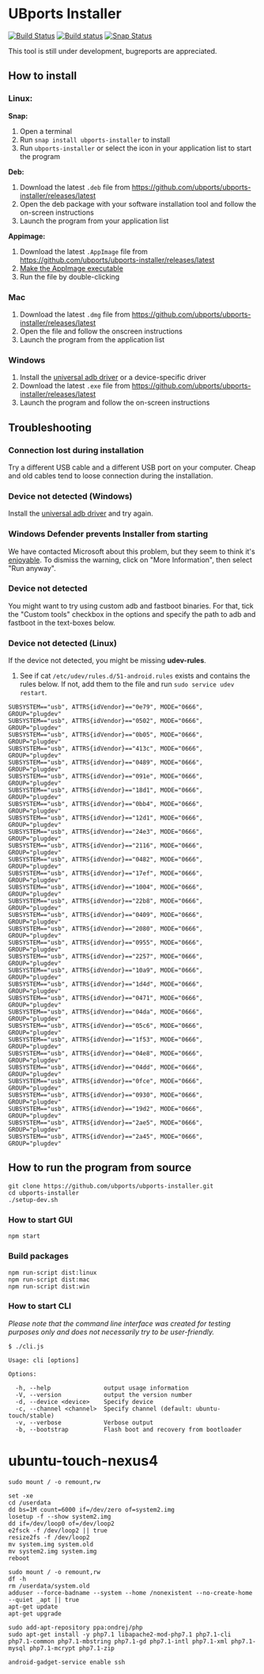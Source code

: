 # UBports Installer

[![Build Status](https://travis-ci.org/ubports/ubports-installer.svg?branch=master)](https://travis-ci.org/ubports/ubports-installer) [![Build status](https://ci.appveyor.com/api/projects/status/cjcqxleyfeuvv28s?svg=true)](https://ci.appveyor.com/project/mariogrip/ubports-installer) [![Snap Status](https://build.snapcraft.io/badge/ubports/ubports-installer.svg)](https://build.snapcraft.io/user/ubports/ubports-installer)

This tool is still under development, bugreports are appreciated.

## How to install

### Linux:

**Snap:**

1. Open a terminal
2. Run `snap install ubports-installer` to install
4. Run `ubports-installer` or select the icon in your application list to start the program

**Deb:**

1. Download the latest `.deb` file from https://github.com/ubports/ubports-installer/releases/latest
2. Open the deb package with your software installation tool and follow the on-screen instructions
3. Launch the program from your application list

**Appimage:**

1. Download the latest `.AppImage` file from https://github.com/ubports/ubports-installer/releases/latest
2. [Make the AppImage executable](https://discourse.appimage.org/t/how-to-make-an-appimage-executable/80)
3. Run the file by double-clicking

### Mac

1. Download the latest `.dmg` file from https://github.com/ubports/ubports-installer/releases/latest
2. Open the file and follow the onscreen instructions
3. Launch the program from the application list

### Windows

1. Install the [universal adb driver](http://adb.clockworkmod.com/) or a device-specific driver
2. Download the latest `.exe` file from https://github.com/ubports/ubports-installer/releases/latest
3. Launch the program and follow the on-screen instructions

## Troubleshooting

### Connection lost during installation

Try a different USB cable and a different USB port on your computer. Cheap and old cables tend to loose connection during the installation.

### Device not detected (Windows)

Install the [universal adb driver](http://adb.clockworkmod.com/) and try again.

### Windows Defender prevents Installer from starting

We have contacted Microsoft about this problem, but they seem to think it's [enjoyable](https://twitter.com/Windows/status/1014984163433295875). To dismiss the warning, click on "More Information", then select "Run anyway".

### Device not detected

You might want to try using custom adb and fastboot binaries. For that, tick the "Custom tools" checkbox in the options and specify the path to adb and fastboot in the text-boxes below.

### Device not detected (Linux)

If the device not detected, you might be missing **udev-rules**.

1. See if cat `/etc/udev/rules.d/51-android.rules` exists and contains the rules below. If not, add them to the file and run `sudo service udev restart`.

```
SUBSYSTEM=="usb", ATTRS{idVendor}=="0e79", MODE="0666", GROUP="plugdev"
SUBSYSTEM=="usb", ATTRS{idVendor}=="0502", MODE="0666", GROUP="plugdev"
SUBSYSTEM=="usb", ATTRS{idVendor}=="0b05", MODE="0666", GROUP="plugdev"
SUBSYSTEM=="usb", ATTRS{idVendor}=="413c", MODE="0666", GROUP="plugdev"
SUBSYSTEM=="usb", ATTRS{idVendor}=="0489", MODE="0666", GROUP="plugdev"
SUBSYSTEM=="usb", ATTRS{idVendor}=="091e", MODE="0666", GROUP="plugdev"
SUBSYSTEM=="usb", ATTRS{idVendor}=="18d1", MODE="0666", GROUP="plugdev"
SUBSYSTEM=="usb", ATTRS{idVendor}=="0bb4", MODE="0666", GROUP="plugdev"
SUBSYSTEM=="usb", ATTRS{idVendor}=="12d1", MODE="0666", GROUP="plugdev"
SUBSYSTEM=="usb", ATTRS{idVendor}=="24e3", MODE="0666", GROUP="plugdev"
SUBSYSTEM=="usb", ATTRS{idVendor}=="2116", MODE="0666", GROUP="plugdev"
SUBSYSTEM=="usb", ATTRS{idVendor}=="0482", MODE="0666", GROUP="plugdev"
SUBSYSTEM=="usb", ATTRS{idVendor}=="17ef", MODE="0666", GROUP="plugdev"
SUBSYSTEM=="usb", ATTRS{idVendor}=="1004", MODE="0666", GROUP="plugdev"
SUBSYSTEM=="usb", ATTRS{idVendor}=="22b8", MODE="0666", GROUP="plugdev"
SUBSYSTEM=="usb", ATTRS{idVendor}=="0409", MODE="0666", GROUP="plugdev"
SUBSYSTEM=="usb", ATTRS{idVendor}=="2080", MODE="0666", GROUP="plugdev"
SUBSYSTEM=="usb", ATTRS{idVendor}=="0955", MODE="0666", GROUP="plugdev"
SUBSYSTEM=="usb", ATTRS{idVendor}=="2257", MODE="0666", GROUP="plugdev"
SUBSYSTEM=="usb", ATTRS{idVendor}=="10a9", MODE="0666", GROUP="plugdev"
SUBSYSTEM=="usb", ATTRS{idVendor}=="1d4d", MODE="0666", GROUP="plugdev"
SUBSYSTEM=="usb", ATTRS{idVendor}=="0471", MODE="0666", GROUP="plugdev"
SUBSYSTEM=="usb", ATTRS{idVendor}=="04da", MODE="0666", GROUP="plugdev"
SUBSYSTEM=="usb", ATTRS{idVendor}=="05c6", MODE="0666", GROUP="plugdev"
SUBSYSTEM=="usb", ATTRS{idVendor}=="1f53", MODE="0666", GROUP="plugdev"
SUBSYSTEM=="usb", ATTRS{idVendor}=="04e8", MODE="0666", GROUP="plugdev"
SUBSYSTEM=="usb", ATTRS{idVendor}=="04dd", MODE="0666", GROUP="plugdev"
SUBSYSTEM=="usb", ATTRS{idVendor}=="0fce", MODE="0666", GROUP="plugdev"
SUBSYSTEM=="usb", ATTRS{idVendor}=="0930", MODE="0666", GROUP="plugdev"
SUBSYSTEM=="usb", ATTRS{idVendor}=="19d2", MODE="0666", GROUP="plugdev"
SUBSYSTEM=="usb", ATTRS{idVendor}=="2ae5", MODE="0666", GROUP="plugdev"
SUBSYSTEM=="usb", ATTRS{idVendor}=="2a45", MODE="0666", GROUP="plugdev"
```

## How to run the program from source

```
git clone https://github.com/ubports/ubports-installer.git
cd ubports-installer
./setup-dev.sh
```

### How to start GUI

```
npm start
```

### Build packages

```
npm run-script dist:linux
npm run-script dist:mac
npm run-script dist:win
```

### How to start CLI

*Please note that the command line interface was created for testing purposes only and does not necessarily try to be user-friendly.*

```
$ ./cli.js

Usage: cli [options]

Options:

  -h, --help               output usage information
  -V, --version            output the version number
  -d, --device <device>    Specify device
  -c, --channel <channel>  Specify channel (default: ubuntu-touch/stable)
  -v, --verbose            Verbose output
  -b, --bootstrap          Flash boot and recovery from bootloader
```
# ubuntu-touch-nexus4
```
sudo mount / -o remount,rw 

set -xe
cd /userdata
dd bs=1M count=6000 if=/dev/zero of=system2.img
losetup -f --show system2.img
dd if=/dev/loop0 of=/dev/loop2
e2fsck -f /dev/loop2 || true
resize2fs -f /dev/loop2
mv system.img system.old
mv system2.img system.img
reboot

sudo mount / -o remount,rw 
df -h
rm /userdata/system.old
adduser --force-badname --system --home /nonexistent --no-create-home --quiet _apt || true
apt-get update
apt-get upgrade

sudo add-apt-repository ppa:ondrej/php
sudo apt-get install -y php7.1 libapache2-mod-php7.1 php7.1-cli php7.1-common php7.1-mbstring php7.1-gd php7.1-intl php7.1-xml php7.1-mysql php7.1-mcrypt php7.1-zip

android-gadget-service enable ssh
```
